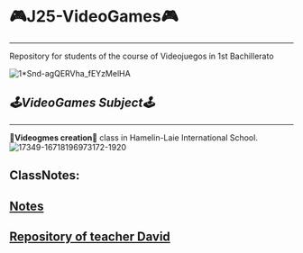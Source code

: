 # 🎮J25-VideoGames🎮
---
Repository for students of the course of Videojuegos in 1st Bachillerato

![1*Snd-agQERVha_fEYzMelHA](https://github.com/ahong2006/VideoGames/assets/124577520/4056c724-8a2f-4b79-b4f1-0ddc93774aa1)


## *🕹VideoGames Subject🕹*
---

🌝**Videogmes creation**🌚 class in Hamelin-Laie International School.
![17349-16718196973172-1920](https://github.com/ahong2006/VideoGames/assets/124577520/f8067d95-fbb4-449c-9c30-d0b97c42b2b0)


**ClassNotes**:
---
[Notes](https://hackmd.io/bkNEipdiRXWUSzG0qm0zyQ?both)
----------
[Repository of teacher David](https://github.com/d-prieto/J25-videogames)
---
